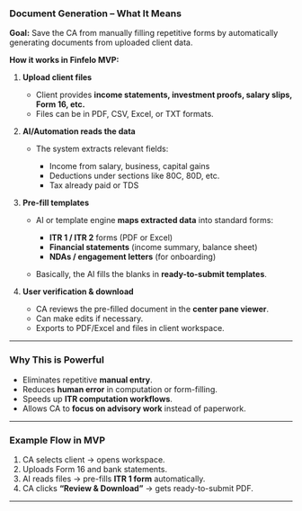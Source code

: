 ### **Document Generation – What It Means**

**Goal:** Save the CA from manually filling repetitive forms by automatically generating documents from uploaded client data.

**How it works in Finfelo MVP:**

1. **Upload client files**

   * Client provides **income statements, investment proofs, salary slips, Form 16, etc.**
   * Files can be in PDF, CSV, Excel, or TXT formats.

2. **AI/Automation reads the data**

   * The system extracts relevant fields:

     * Income from salary, business, capital gains
     * Deductions under sections like 80C, 80D, etc.
     * Tax already paid or TDS

3. **Pre-fill templates**

   * AI or template engine **maps extracted data** into standard forms:

     * **ITR 1 / ITR 2** forms (PDF or Excel)
     * **Financial statements** (income summary, balance sheet)
     * **NDAs / engagement letters** (for onboarding)
   * Basically, the AI fills the blanks in **ready-to-submit templates**.

4. **User verification & download**

   * CA reviews the pre-filled document in the **center pane viewer**.
   * Can make edits if necessary.
   * Exports to PDF/Excel and files in client workspace.

---

### **Why This is Powerful**

* Eliminates repetitive **manual entry**.
* Reduces **human error** in computation or form-filling.
* Speeds up **ITR computation workflows**.
* Allows CA to **focus on advisory work** instead of paperwork.

---

### **Example Flow in MVP**

1. CA selects client → opens workspace.
2. Uploads Form 16 and bank statements.
3. AI reads files → pre-fills **ITR 1 form** automatically.
4. CA clicks **“Review & Download”** → gets ready-to-submit PDF.

---
